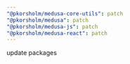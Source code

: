 ```yaml
---
"@pkorsholm/medusa-core-utils": patch
"@pkorsholm/medusa": patch
"@pkorsholm/medusa-js": patch
"@pkorsholm/medusa-react": patch
---
```


update packages
